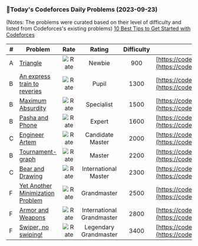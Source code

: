 ### 🌟Today's Codeforces Daily Problems (2023-09-23)
(Notes: The problems were curated based on their level of difficulty and listed from Codeforces's existing problems)
[10 Best Tips to Get Started with Codeforces](https://github.com/ika9810/Codeforces-Daily-Problems/blob/main/10%20Best%20Tips%20to%20Get%20Started%20with%20Codeforces.md)

| # | Problem | Rate| Rating | Difficulty | Contest |
|---| ----- | :--------: | :----------: | :----------: | ---------- |
|A|[Triangle](https://codeforces.com/contest/6/problem/A)|![Rate](https://img.shields.io/badge/Newbie-900-lightgrey)|Newbie|900|[https://codeforces.com/contest/6](https://codeforces.com/contest/6)|
|B|[An express train to reveries](https://codeforces.com/contest/814/problem/B)|![Rate](https://img.shields.io/badge/Pupil-1300-brightgreen)|Pupil|1300|[https://codeforces.com/contest/814](https://codeforces.com/contest/814)|
|B|[Maximum Absurdity](https://codeforces.com/contest/332/problem/B)|![Rate](https://img.shields.io/badge/Specialist-1500-9cf)|Specialist|1500|[https://codeforces.com/contest/332](https://codeforces.com/contest/332)|
|B|[Pasha and Phone](https://codeforces.com/contest/595/problem/B)|![Rate](https://img.shields.io/badge/Expert-1600-blue)|Expert|1600|[https://codeforces.com/contest/595](https://codeforces.com/contest/595)|
|C|[Engineer Artem](https://codeforces.com/contest/1438/problem/C)|![Rate](https://img.shields.io/badge/Candidate%20Master-2000-blueviolet)|Candidate Master|2000|[https://codeforces.com/contest/1438](https://codeforces.com/contest/1438)|
|B|[Tournament-graph](https://codeforces.com/contest/323/problem/B)|![Rate](https://img.shields.io/badge/Master-2200-orange)|Master|2200|[https://codeforces.com/contest/323](https://codeforces.com/contest/323)|
|C|[Bear and Drawing](https://codeforces.com/contest/573/problem/C)|![Rate](https://img.shields.io/badge/International%20Master-2300-orange)|International Master|2300|[https://codeforces.com/contest/573](https://codeforces.com/contest/573)|
|F|[Yet Another Minimization Problem](https://codeforces.com/contest/868/problem/F)|![Rate](https://img.shields.io/badge/Grandmaster-2500-red)|Grandmaster|2500|[https://codeforces.com/contest/868](https://codeforces.com/contest/868)|
|F|[Armor and Weapons](https://codeforces.com/contest/1612/problem/F)|![Rate](https://img.shields.io/badge/International%20Grandmaster-2800-red)|International Grandmaster|2800|[https://codeforces.com/contest/1612](https://codeforces.com/contest/1612)|
|F|[Swiper, no swiping!](https://codeforces.com/contest/1239/problem/F)|![Rate](https://img.shields.io/badge/Legendary%20Grandmaster-3400-red)|Legendary Grandmaster|3400|[https://codeforces.com/contest/1239](https://codeforces.com/contest/1239)|
